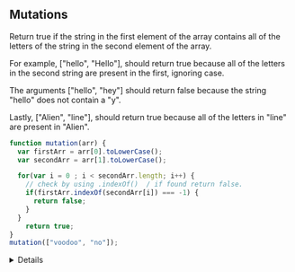 ## Mutations
<p> Return true if the string in the first element of the array contains all of the letters of the string in the second element of the array.

For example, ["hello", "Hello"], should return true because all of the letters in the second string are present in the first, ignoring case.

The arguments ["hello", "hey"] should return false because the string "hello" does not contain a "y".

Lastly, ["Alien", "line"], should return true because all of the letters in "line" are present in "Alien".</p>

```javascript
function mutation(arr) {
  var firstArr = arr[0].toLowerCase();
  var secondArr = arr[1].toLowerCase();

  for(var i = 0 ; i < secondArr.length; i++) {
    // check by using .indexOf()  / if found return false.
    if(firstArr.indexOf(secondArr[i]) === -1) {
      return false;
    }
  }
    return true;
}
mutation(["voodoo", "no"]);
```

<details>
 <p>I create two separate var to compare to one another and used the **.toLowerCase()** </p>
 <p>Since I wanted to compare the secondArr to the first, I used the **.indexOf()** which will check the firstArr if it has any elements present to the secondArr. </p>
 <p> -1 will always return false, else return true </p>
</details>
